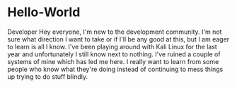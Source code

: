 # Hello-World
Developer 
Hey everyone, I'm new to the development community. I'm not sure what direction I want to take or if I'll be any good at this, but I am eager to learn is all I know. I've been playing around with Kali Linux for the last year and unfortunately I still know next to nothing. I've ruined a couple of systems of mine which has led me here. I really want to learn from some people who know what they're doing instead of continuing to mess things up trying to do stuff blindly. 
